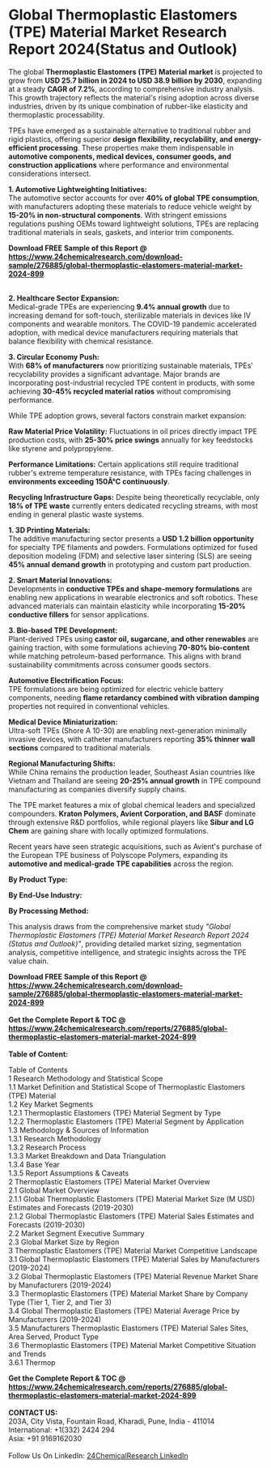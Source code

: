<h1>Global Thermoplastic Elastomers (TPE) Material Market Research Report 2024(Status and Outlook)</h1><p>The global <strong>Thermoplastic Elastomers (TPE) Material market</strong> is projected to grow from <strong>USD 25.7 billion in 2024 to USD 38.9 billion by 2030</strong>, expanding at a steady <strong>CAGR of 7.2%</strong>, according to comprehensive industry analysis. This growth trajectory reflects the material's rising adoption across diverse industries, driven by its unique combination of rubber-like elasticity and thermoplastic processability.</p><p>TPEs have emerged as a sustainable alternative to traditional rubber and rigid plastics, offering superior <strong>design flexibility, recyclability, and energy-efficient processing</strong>. These properties make them indispensable in <strong>automotive components, medical devices, consumer goods, and construction applications</strong> where performance and environmental considerations intersect.</p><p><strong>1. Automotive Lightweighting Initiatives:</strong><br>
The automotive sector accounts for over <strong>40% of global TPE consumption</strong>, with manufacturers adopting these materials to reduce vehicle weight by <strong>15-20% in non-structural components</strong>. With stringent emissions regulations pushing OEMs toward lightweight solutions, TPEs are replacing traditional materials in seals, gaskets, and interior trim components.</p><div><b>Download FREE Sample of this Report @ 
            <a href="https://www.24chemicalresearch.com/download-sample/276885/global-thermoplastic-elastomers-material-market-2024-899">
            https://www.24chemicalresearch.com/download-sample/276885/global-thermoplastic-elastomers-material-market-2024-899</a></b></div><br><p><strong>2. Healthcare Sector Expansion:</strong><br>
Medical-grade TPEs are experiencing <strong>9.4% annual growth</strong> due to increasing demand for soft-touch, sterilizable materials in devices like IV components and wearable monitors. The COVID-19 pandemic accelerated adoption, with medical device manufacturers requiring materials that balance flexibility with chemical resistance.</p><p><strong>3. Circular Economy Push:</strong><br>
With <strong>68% of manufacturers</strong> now prioritizing sustainable materials, TPEs' recyclability provides a significant advantage. Major brands are incorporating post-industrial recycled TPE content in products, with some achieving <strong>30-45% recycled material ratios</strong> without compromising performance.</p><p>While TPE adoption grows, several factors constrain market expansion:</p><p><strong>Raw Material Price Volatility:</strong> Fluctuations in oil prices directly impact TPE production costs, with <strong>25-30% price swings</strong> annually for key feedstocks like styrene and polypropylene.</p><p><strong>Performance Limitations:</strong> Certain applications still require traditional rubber's extreme temperature resistance, with TPEs facing challenges in <strong>environments exceeding 150Â°C continuously</strong>.</p><p><strong>Recycling Infrastructure Gaps:</strong> Despite being theoretically recyclable, only <strong>18% of TPE waste</strong> currently enters dedicated recycling streams, with most ending in general plastic waste systems.</p><p><strong>1. 3D Printing Materials:</strong><br>
The additive manufacturing sector presents a <strong>USD 1.2 billion opportunity</strong> for specialty TPE filaments and powders. Formulations optimized for fused deposition modeling (FDM) and selective laser sintering (SLS) are seeing <strong>45% annual demand growth</strong> in prototyping and custom part production.</p><p><strong>2. Smart Material Innovations:</strong><br>
Developments in <strong>conductive TPEs and shape-memory formulations</strong> are enabling new applications in wearable electronics and soft robotics. These advanced materials can maintain elasticity while incorporating <strong>15-20% conductive fillers</strong> for sensor applications.</p><p><strong>3. Bio-based TPE Development:</strong><br>
Plant-derived TPEs using <strong>castor oil, sugarcane, and other renewables</strong> are gaining traction, with some formulations achieving <strong>70-80% bio-content</strong> while matching petroleum-based performance. This aligns with brand sustainability commitments across consumer goods sectors.</p><p><strong>Automotive Electrification Focus:</strong><br>
	TPE formulations are being optimized for electric vehicle battery components, needing <strong>flame retardancy combined with vibration damping</strong> properties not required in conventional vehicles.</p><p><strong>Medical Device Miniaturization:</strong><br>
	Ultra-soft TPEs (Shore A 10-30) are enabling next-generation minimally invasive devices, with catheter manufacturers reporting <strong>35% thinner wall sections</strong> compared to traditional materials.</p><p><strong>Regional Manufacturing Shifts:</strong><br>
	While China remains the production leader, Southeast Asian countries like Vietnam and Thailand are seeing <strong>20-25% annual growth</strong> in TPE compound manufacturing as companies diversify supply chains.</p><p>The TPE market features a mix of global chemical leaders and specialized compounders. <strong>Kraton Polymers, Avient Corporation, and BASF</strong> dominate through extensive R&amp;D portfolios, while regional players like <strong>Sibur and LG Chem</strong> are gaining share with locally optimized formulations.</p><p>Recent years have seen strategic acquisitions, such as Avient's purchase of the European TPE business of Polyscope Polymers, expanding its <strong>automotive and medical-grade TPE capabilities</strong> across the region.</p><p><strong>By Product Type:</strong></p><p><strong>By End-Use Industry:</strong></p><p><strong>By Processing Method:</strong></p><p>This analysis draws from the comprehensive market study <em>"Global Thermoplastic Elastomers (TPE) Material Market Research Report 2024 (Status and Outlook)"</em>, providing detailed market sizing, segmentation analysis, competitive intelligence, and strategic insights across the TPE value chain.</p><div><b>Download FREE Sample of this Report @ 
            <a href="https://www.24chemicalresearch.com/download-sample/276885/global-thermoplastic-elastomers-material-market-2024-899">
            https://www.24chemicalresearch.com/download-sample/276885/global-thermoplastic-elastomers-material-market-2024-899</a></b></div><br><div><b>Get the Complete Report & TOC @ 
            <a href="https://www.24chemicalresearch.com/reports/276885/global-thermoplastic-elastomers-material-market-2024-899">
            https://www.24chemicalresearch.com/reports/276885/global-thermoplastic-elastomers-material-market-2024-899</a></b></div><br>
            <b>Table of Content:</b><p>Table of Contents<br />
1 Research Methodology and Statistical Scope<br />
1.1 Market Definition and Statistical Scope of Thermoplastic Elastomers (TPE) Material<br />
1.2 Key Market Segments<br />
1.2.1 Thermoplastic Elastomers (TPE) Material Segment by Type<br />
1.2.2 Thermoplastic Elastomers (TPE) Material Segment by Application<br />
1.3 Methodology & Sources of Information<br />
1.3.1 Research Methodology<br />
1.3.2 Research Process<br />
1.3.3 Market Breakdown and Data Triangulation<br />
1.3.4 Base Year<br />
1.3.5 Report Assumptions & Caveats<br />
2 Thermoplastic Elastomers (TPE) Material Market Overview<br />
2.1 Global Market Overview<br />
2.1.1 Global Thermoplastic Elastomers (TPE) Material Market Size (M USD) Estimates and Forecasts (2019-2030)<br />
2.1.2 Global Thermoplastic Elastomers (TPE) Material Sales Estimates and Forecasts (2019-2030)<br />
2.2 Market Segment Executive Summary<br />
2.3 Global Market Size by Region<br />
3 Thermoplastic Elastomers (TPE) Material Market Competitive Landscape<br />
3.1 Global Thermoplastic Elastomers (TPE) Material Sales by Manufacturers (2019-2024)<br />
3.2 Global Thermoplastic Elastomers (TPE) Material Revenue Market Share by Manufacturers (2019-2024)<br />
3.3 Thermoplastic Elastomers (TPE) Material Market Share by Company Type (Tier 1, Tier 2, and Tier 3)<br />
3.4 Global Thermoplastic Elastomers (TPE) Material Average Price by Manufacturers (2019-2024)<br />
3.5 Manufacturers Thermoplastic Elastomers (TPE) Material Sales Sites, Area Served, Product Type<br />
3.6 Thermoplastic Elastomers (TPE) Material Market Competitive Situation and Trends<br />
3.6.1 Thermop</p><div><b>Get the Complete Report & TOC @ 
            <a href="https://www.24chemicalresearch.com/reports/276885/global-thermoplastic-elastomers-material-market-2024-899">
            https://www.24chemicalresearch.com/reports/276885/global-thermoplastic-elastomers-material-market-2024-899</a></b></div><br><b>CONTACT US:</b><br>
            203A, City Vista, Fountain Road, Kharadi, Pune, India - 411014<br>
            International: +1(332) 2424 294<br>
            Asia: +91 9169162030 <br><br>
            Follow Us On LinkedIn: <a href="https://www.linkedin.com/company/24chemicalresearch/">24ChemicalResearch LinkedIn</a>
